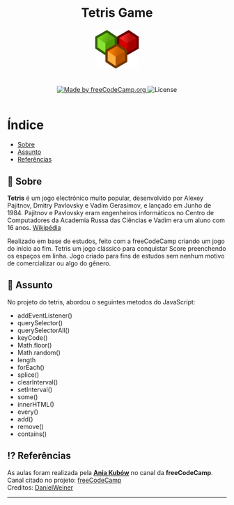 
<h1 align="center">
    Tetris Game
 </h1>
 <h3 align="center">
    <img alt="Logo" title="#logo" width="100px" src="https://github.com/elvissouza/tetris-game/blob/master/assets/logo.png">
    <br><br>
</h3>
<p align="center">
  <a href="https://www.freecodecamp.org/">
    <img alt="Made by freeCodeCamp.org" src="https://img.shields.io/badge/license-freeCodeCamp-blue">
  </a>
  <a>
  <img alt="License" src="https://img.shields.io/badge/license-MIT-blueviolet">
  <br><br>
</p>
 
 # Índice

- [Sobre](#sobre)
- [Assunto](#assunto)
- [Referências](#referencia)

<a id="sobre"></a>

## :bookmark: Sobre

<strong>Tetris</strong>  é um jogo electrônico muito popular, desenvolvido por Alexey Pajitnov, Dmitry Pavlovsky e Vadim Gerasimov, e lançado em Junho de 1984. Pajitnov e Pavlovsky eram engenheiros informáticos no Centro de Computadores da Academia Russa das Ciências e Vadim era um aluno com 16 anos. [Wikipédia](https://pt.wikipedia.org/wiki/Tetris)

Realizado em base de estudos, feito com a freeCodeCamp criando um jogo do início ao fim. Tetris um jogo clássico para conquistar Score preenchendo os espaços em linha. Jogo criado para fins de estudos sem nenhum motivo de  comercializar ou algo do gênero.


<a id="assunto"></a>

## 📝 Assunto

No projeto do tetris, abordou o seguintes metodos do JavaScript:

* addEventListener()
* querySelector()
* querySelectorAll()
* keyCode()
* Math.floor()
* Math.random()
* length
* forEach()
* splice()
* clearInterval()
* setInterval()
* some()
* innerHTML()
* every()
* add()
* remove()
* contains()

<a id="referencia"></a>

## ⁉️ Referências

As aulas foram realizada pela **[Ania Kubów](https://github.com/kubowania)** no canal da **freeCodeCamp**.  
Canal citado no projeto: [freeCodeCamp](https://www.youtube.com/channel/UC8butISFwT-Wl7EV0hUK0BQ)  
Creditos: [DanielWeiner](https://codepen.io/DanielWeiner/full/iFadn)  

---
